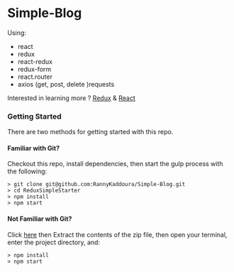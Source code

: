 # Simple-Blog
Using: 
 - react
 - redux 
 - react-redux
 - redux-form
 - react.router 
 - axios (get, post, delete )requests

Interested in learning more ? [Redux](https://redux.js.org/) & [React](https://reactjs.org/docs/getting-started.html)

### Getting Started

There are two methods for getting started with this repo.

#### Familiar with Git?
Checkout this repo, install dependencies, then start the gulp process with the following:

```
> git clone git@github.com:RannyKaddoura/Simple-Blog.git
> cd ReduxSimpleStarter
> npm install
> npm start
```

#### Not Familiar with Git?
Click [here](https://github.com/RannyKaddoura/Simple-Blog/archive/master.zip) then Extract the contents of the zip file, then open your terminal, enter the project directory, and:

```
> npm install
> npm start
```
